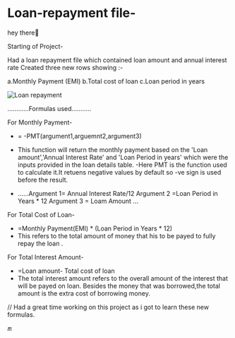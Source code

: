 # Loan-repayment file-
hey there👋


Starting of Project-


Had a loan repayment file which contained loan amount and annual interest rate
Created three new rows showing :-


 a.Monthly Payment (EMI)
 b.Total cost of loan
 c.Loan period in years

 ![Loan repayment](https://github.com/user-attachments/assets/669af113-d1c8-4ff6-b66f-755f8131c686)
                                                
............Formulas used...........

For Monthly Payment-

-  = -PMT(argument1,arguemnt2,argument3)
  -  This function will return the  monthly payment based on the 'Loan amount','Annual 
     Interest Rate' and 'Loan Period in years' which were  the inputs provided in the loan 
     details table.
  -Here PMT is the function used to calculate it.It retuens negative values by default so -ve 
   sign is used before the result.


  - ......Argument 1= Annual Interest Rate/12
         Argument 2 =Loan Period in Years * 12
         Argument 3 = Loam Amount
         ...


 For Total Cost of Loan-

-  =Monthly Payment(EMI) * (Loan Period in Years * 12)
-  This refers to the total amount of money that his to be payed to fully  repay the loan .



For Total Interest Amount-

- =Loan amount- Total cost of loan
- The total interest amount refers to the overall amount of the interest that will be payed on 
  loan. Besides the money that was borrowed,the total amount is the extra cost of borrowing 
  money.


// Had a great time working on this project as i got to learn these new formulas.

🔚 

      
